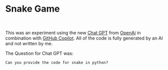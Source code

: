 # Snake Game

<br>

This was an experiment using the new [Chat GPT](https://openai.com/blog/chatgpt/) from [OpenAi](https://openai.com/) in combination with [GitHub Copilot](https://github.com/features/copilot).
All of the code is fully generated by an AI and not written by me.

The Question for Chat GPT was:

``Can you provide the code for snake in python?``



